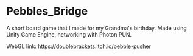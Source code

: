 # Pebbles_Bridge
A short board game that I made for my Grandma's birthday.
Made using Unity Game Engine, networking with Photon PUN.

WebGL link: https://doublebrackets.itch.io/pebble-pusher



